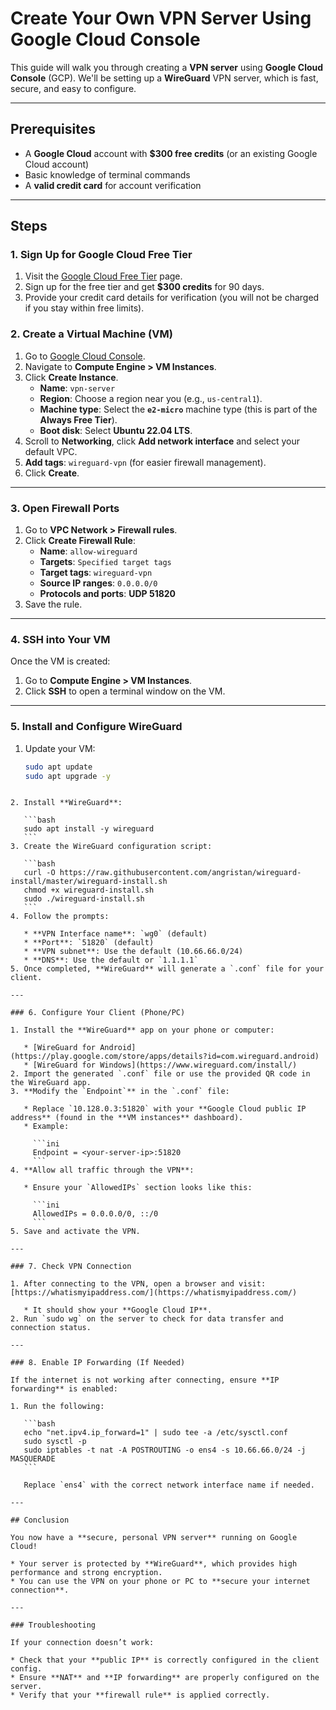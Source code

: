 # Create Your Own VPN Server Using Google Cloud Console

This guide will walk you through creating a **VPN server** using **Google Cloud Console** (GCP). We'll be setting up a **WireGuard** VPN server, which is fast, secure, and easy to configure.

---

## Prerequisites

- A **Google Cloud** account with **$300 free credits** (or an existing Google Cloud account)
- Basic knowledge of terminal commands
- A **valid credit card** for account verification

---

## Steps

### 1. Sign Up for Google Cloud Free Tier

1. Visit the [Google Cloud Free Tier](https://cloud.google.com/free) page.
2. Sign up for the free tier and get **$300 credits** for 90 days.
3. Provide your credit card details for verification (you will not be charged if you stay within free limits).

### 2. Create a Virtual Machine (VM)

1. Go to [Google Cloud Console](https://console.cloud.google.com/).
2. Navigate to **Compute Engine > VM Instances**.
3. Click **Create Instance**.
   - **Name**: `vpn-server`
   - **Region**: Choose a region near you (e.g., `us-central1`).
   - **Machine type**: Select the **`e2-micro`** machine type (this is part of the **Always Free Tier**).
   - **Boot disk**: Select **Ubuntu 22.04 LTS**.
4. Scroll to **Networking**, click **Add network interface** and select your default VPC.
5. **Add tags**: `wireguard-vpn` (for easier firewall management).
6. Click **Create**.

---

### 3. Open Firewall Ports

1. Go to **VPC Network > Firewall rules**.
2. Click **Create Firewall Rule**:
   - **Name**: `allow-wireguard`
   - **Targets**: `Specified target tags`
   - **Target tags**: `wireguard-vpn`
   - **Source IP ranges**: `0.0.0.0/0`
   - **Protocols and ports**: **UDP 51820**
3. Save the rule.

---

### 4. SSH into Your VM

Once the VM is created:

1. Go to **Compute Engine > VM Instances**.
2. Click **SSH** to open a terminal window on the VM.

---

### 5. Install and Configure WireGuard

1. Update your VM:
   ```bash
   sudo apt update
   sudo apt upgrade -y
````

2. Install **WireGuard**:

   ```bash
   sudo apt install -y wireguard
   ```
3. Create the WireGuard configuration script:

   ```bash
   curl -O https://raw.githubusercontent.com/angristan/wireguard-install/master/wireguard-install.sh
   chmod +x wireguard-install.sh
   sudo ./wireguard-install.sh
   ```
4. Follow the prompts:

   * **VPN Interface name**: `wg0` (default)
   * **Port**: `51820` (default)
   * **VPN subnet**: Use the default (10.66.66.0/24)
   * **DNS**: Use the default or `1.1.1.1`
5. Once completed, **WireGuard** will generate a `.conf` file for your client.

---

### 6. Configure Your Client (Phone/PC)

1. Install the **WireGuard** app on your phone or computer:

   * [WireGuard for Android](https://play.google.com/store/apps/details?id=com.wireguard.android)
   * [WireGuard for Windows](https://www.wireguard.com/install/)
2. Import the generated `.conf` file or use the provided QR code in the WireGuard app.
3. **Modify the `Endpoint`** in the `.conf` file:

   * Replace `10.128.0.3:51820` with your **Google Cloud public IP address** (found in the **VM instances** dashboard).
   * Example:

     ```ini
     Endpoint = <your-server-ip>:51820
     ```
4. **Allow all traffic through the VPN**:

   * Ensure your `AllowedIPs` section looks like this:

     ```ini
     AllowedIPs = 0.0.0.0/0, ::/0
     ```
5. Save and activate the VPN.

---

### 7. Check VPN Connection

1. After connecting to the VPN, open a browser and visit: [https://whatismyipaddress.com/](https://whatismyipaddress.com/)

   * It should show your **Google Cloud IP**.
2. Run `sudo wg` on the server to check for data transfer and connection status.

---

### 8. Enable IP Forwarding (If Needed)

If the internet is not working after connecting, ensure **IP forwarding** is enabled:

1. Run the following:

   ```bash
   echo "net.ipv4.ip_forward=1" | sudo tee -a /etc/sysctl.conf
   sudo sysctl -p
   sudo iptables -t nat -A POSTROUTING -o ens4 -s 10.66.66.0/24 -j MASQUERADE
   ```

   Replace `ens4` with the correct network interface name if needed.

---

## Conclusion

You now have a **secure, personal VPN server** running on Google Cloud!

* Your server is protected by **WireGuard**, which provides high performance and strong encryption.
* You can use the VPN on your phone or PC to **secure your internet connection**.

---

### Troubleshooting

If your connection doesn’t work:

* Check that your **public IP** is correctly configured in the client config.
* Ensure **NAT** and **IP forwarding** are properly configured on the server.
* Verify that your **firewall rule** is applied correctly.

